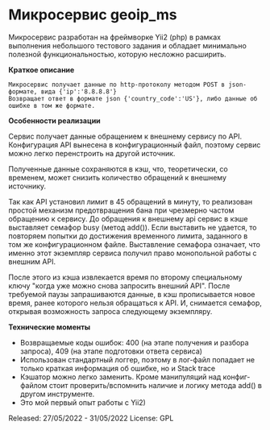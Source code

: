 # Микросервис geoip_ms

Микросервис разработан на фреймворке Yii2 (php) в рамках выполнения небольшого тестового 
задания и обладает минимально полезной функциональностью, которую несложно расширить. 

__Краткое описание__

    Микросервис получает данные по http-протоколу методом POST в json-формате, вида {'ip':'8.8.8.8'}
    Возвращает ответ в формате json {'country_code':'US'}, либо данные об ошибке в том же формате.

__Особенности реализации__

Сервис получает данные обращением к внешнему сервису по API. Конфигурация API вынесена в конфигурационный файл, поэтому сервис можно легко перенстроить на другой источник.

Полученные данные сохраняются в кэш, что, теоретически, со временем, может снизить количество обращений к внешнему источнику.

Так как API установил лимит в 45 обращений в минуту, то реализован простой механизм предотвращения бана
при чрезмерно частом обращению к сервису. До обращения к внешнему api сервис в кэше выставляет семафор busy (метод add()). Если выставить не удается, то повторяем попытки
до достижения временного лимита, заданного в том же конфигурационном файле.
Выставление семафора означает, что именно этот экземпляр сервиса получил право монопольной работы с внешним API.

После этого из кэша извлекается время по второму специальному ключу "когда уже можно снова запросить внешний API".
После требуемой паузы запрашиваются данные, в кэш прописывается новое время, ранее которого нельзя обращаться к API.
И, снимается семафор, открывая возможность запроса следующему экземпляру.

__Технические моменты__

- Возвращаемые коды ошибок: 400 (на этапе получения и разбора запроса), 409 (на этапе подготовки ответа сервиса)
- Использован стандартный логгер, поэтому в лог-файл попадает не только краткая информация об ошибке, но и Stack trace
- Кэшатор можно легко заменить. Кроме манипуляций над конфиг-файлом стоит проверить/вспомнить наличие и логику метода add() 
в другом инструменте.
- Это мой первый опыт работы с Yii2)

Released: 27/05/2022 - 31/05/2022
License: GPL











